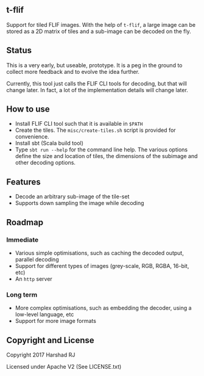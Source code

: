 ## t-flif

Support for tiled FLIF images. With the help of `t-flif`, a large image can be stored as a 2D matrix of tiles and a sub-image
can be decoded on the fly.

## Status
This is a very early, but useable, prototype. It is a peg in the ground to collect more feedback and
to evolve the idea further.

Currently, this tool just calls the FLIF CLI tools for decoding, but that will change later. In fact, a lot
of the implementation details will change later.

## How to use
* Install FLIF CLI tool such that it is available in `$PATH`
* Create the tiles. The `misc/create-tiles.sh` script is provided for convenience.
* Install sbt (Scala build tool)
* Type `sbt run --help` for the command line help. The various options define the size and location of tiles, the
  dimensions of the subimage and other decoding options.

## Features
* Decode an arbitrary sub-image of the tile-set
* Supports down sampling the image while decoding

## Roadmap

### Immediate
* Various simple optimisations, such as caching the decoded output, parallel decoding
* Support for different types of images (grey-scale, RGB, RGBA, 16-bit, etc)
* An `http` server

### Long term
* More complex optimisations, such as embedding the decoder, using a low-level language, etc
* Support for more image formats

## Copyright and License

Copyright 2017 Harshad RJ

Licensed under Apache V2 (See LICENSE.txt)
